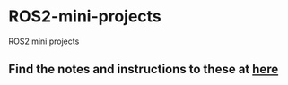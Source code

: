 # ROS2-mini-projects
ROS2 mini projects

## Find the notes and instructions to these at [here](https://github.com/shivcc/ROS2_notes_shiv/tree/main/ROS2%20Notebook/ROS2%20Mini%20Projects)
